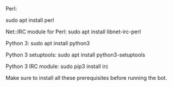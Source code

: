Perl:

sudo apt install perl

Net::IRC module for Perl:
sudo apt install libnet-irc-perl

Python 3:
sudo apt install python3

Python 3 setuptools:
sudo apt install python3-setuptools

Python 3 IRC module:
sudo pip3 install irc

Make sure to install all these prerequisites before running the bot.
